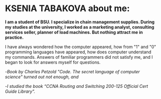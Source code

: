 # KSENIA TABAKOVA about me:
**I am a student of BSU. I specialize in chain management supplies. During my studies at the university, I worked as a marketing analyst, consulting services seller, planner of load machines. But nothing attract me in practice.**

I have always wondered how the computer appeared, how from "1" and "0" programming languages have appeared, how does computer understand my commands. Answers of familiar programmers did not satisfy me, and I began to look for answers myself
for questions.

-*Book by Charles Petzold "Code. The secret language of computer science" turned out not enough, and*

-*I studied the book “CCNA Routing and Switching 200-125 Official Cert Guide Library".*

